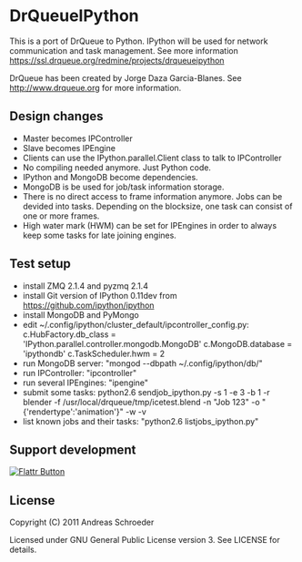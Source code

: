DrQueueIPython
==============

This is a port of DrQueue to Python. IPython will be used for network communication and task management.
See more information https://ssl.drqueue.org/redmine/projects/drqueueipython

DrQueue has been created by Jorge Daza Garcia-Blanes. See http://www.drqueue.org for more information.


Design changes
--------------

* Master becomes IPController
* Slave becomes IPEngine
* Clients can use the IPython.parallel.Client class to talk to IPController
* No compiling needed anymore. Just Python code.
* IPython and MongoDB become dependencies.
* MongoDB is be used for job/task information storage.
* There is no direct access to frame information anymore. Jobs can be devided into tasks. Depending on the blocksize, one task can consist of one or more frames.
* High water mark (HWM) can be set for IPEngines in order to always keep some tasks for late joining engines.


Test setup
----------

* install ZMQ 2.1.4 and pyzmq 2.1.4
* install Git version of IPython 0.11dev from https://github.com/ipython/ipython
* install MongoDB and PyMongo
* edit ~/.config/ipython/cluster_default/ipcontroller_config.py:
  c.HubFactory.db_class = 'IPython.parallel.controller.mongodb.MongoDB'
  c.MongoDB.database = 'ipythondb'
  c.TaskScheduler.hwm = 2
* run MongoDB server: "mongod --dbpath ~/.config/ipython/db/"
* run IPController: "ipcontroller"
* run several IPEngines: "ipengine"
* submit some tasks:
  python2.6 sendjob_ipython.py -s 1 -e 3 -b 1 -r blender -f /usr/local/drqueue/tmp/icetest.blend -n "Job 123" -o "{'rendertype':'animation'}" -w -v
* list known jobs and their tasks: "python2.6 listjobs_ipython.py"


Support development
-------------------

[![Flattr Button](http://api.flattr.com/button/button-static-50x60.png "Flattr This!")](http://flattr.com/thing/181901/DrQueueIPython-project "DrQueueIPython project")


License
-------

Copyright (C) 2011 Andreas Schroeder

Licensed under GNU General Public License version 3. See LICENSE for details.